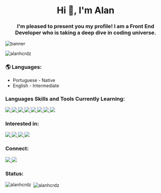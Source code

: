 <h1 align="center">Hi 👋, I'm Alan</h1>
<h3 align="center">I'm pleased to present you my profile! I am a Front End Developer who is taking a deep dive in coding universe.</h3>

![banner](https://ik.imagekit.io/o81klrexci7/Banner_GitHUb_Dg8FMt4dK.png)



<p align="left"> <img src="https://komarev.com/ghpvc/?username=alanhcrdz&label=Profile%20views&color=0e75b6&style=flat" alt="alanhcrdz" /> </p>
 



<h3 align="left"> 🌎 Languages:</h3> 
<ul>
  <li>Portuguese - Native</li>
  <li>English - Intermediate</li>
</ul>


<h3 align="left"> Languages Skills and Tools Currently Learning:</h3>

<a href="https://https://github.com/alanhcrdz">
  <img src="https://img.shields.io/badge/HTML5-E34F26?style=for-the-badge&logo=html5&logoColor=white"  />
</a>
<a href="https://https://github.com/alanhcrdz">
  <img src="https://img.shields.io/badge/CSS3-1572B6?style=for-the-badge&logo=css3&logoColor=white"  />
</a>

<a href="https://https://github.com/alanhcrdz">
  <img src="https://img.shields.io/badge/JavaScript-F7DF1E?style=for-the-badge&logo=javascript&logoColor=black"  />
</a>
<a href="https://https://github.com/alanhcrdz">
  <img src="https://img.shields.io/badge/React-20232A?style=for-the-badge&logo=react&logoColor=61DAFB"  />
</a>
<a href="https://https://github.com/alanhcrdz">
  <img src="https://img.shields.io/badge/React_Native-20232A?style=for-the-badge&logo=react&logoColor=61DAFB"  />
</a>

<a href="https://https://github.com/alanhcrdz">
  <img src="https://img.shields.io/badge/TypeScript-007ACC?style=for-the-badge&logo=typescript&logoColor=white"  />
</a>


<a href="https://https://github.com/alanhcrdz">
  <img src="https://img.shields.io/badge/Ruby-CC342D?style=for-the-badge&logo=ruby&logoColor=white"  />
</a>

<a href="https://https://github.com/alanhcrdz">
  <img src="https://img.shields.io/badge/Ruby_on_Rails-CC0000?style=for-the-badge&logo=ruby-on-rails&logoColor=white"  />
</a>


<h3 align="left">Interested in:</h3>
<a href="https://https://github.com/alanhcrdz">
  <img src="https://img.shields.io/badge/next.js-000000?style=for-the-badge&logo=next.js&logoColor=white"  />
</a>

<a href="https://https://github.com/alanhcrdz">
  <img src="https://img.shields.io/badge/PHP-777BB4?style=for-the-badge&logo=php&logoColor=white"  />
</a>
<a href="https://https://github.com/alanhcrdz">
  <img src="https://img.shields.io/badge/PostgreSQL-316192?style=for-the-badge&logo=postgresql&logoColor=white"  />
</a>
<a href="https://https://github.com/alanhcrdz">
  <img src="https://img.shields.io/badge/Python-14354C?style=for-the-badge&logo=python&logoColor=white"  />
</a>


<h3 align="left">Connect:</h3>



<a href="https://linkedin.com/in/alanharlen" target="_blank">
<img src="https://img.shields.io/badge/LinkedIn-0077B5?style=for-the-badge&logo=linkedin&logoColor=white" />
</a>
<a href="https://twitter.com/Alan_crdz" target="_blank">
<img src="https://img.shields.io/badge/Twitter-1DA1F2?style=for-the-badge&logo=twitter&logoColor=white" />
</a>




<h3 align="left">Status:</h3>



<p><img align="left" src="https://github-readme-stats.vercel.app/api/top-langs?username=alanhcrdz&show_icons=true&locale=en&layout=compact" alt="alanhcrdz" /></p>

<p>&nbsp;<img align="center" src="https://github-readme-stats.vercel.app/api?username=alanhcrdz&show_icons=true&locale=en" alt="alanhcrdz" /></p>




<!--
**alanhcrdz/alanhcrdz** is a ✨ _special_ ✨ repository because its `README.md` (this file) appears on your GitHub profile.

Here are some ideas to get you started:

- 🔭 I’m currently working on ...
- 🌱 I’m currently learning ...
- 👯 I’m looking to collaborate on ...
- 🤔 I’m looking for help with ...
- 💬 Ask me about ...
- 📫 How to reach me: ...
- 😄 Pronouns: ...
- ⚡ Fun fact: ...
-->

